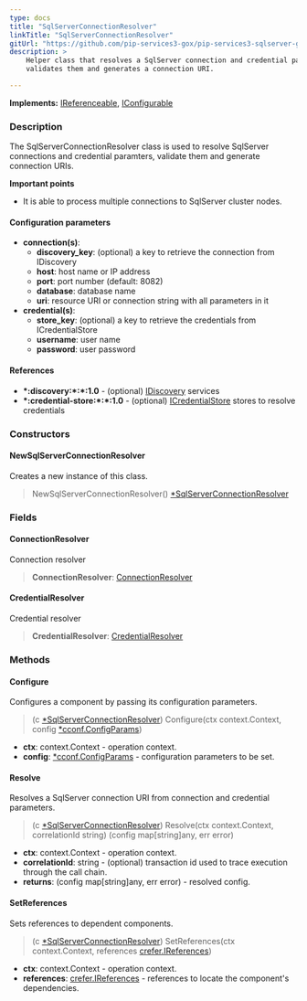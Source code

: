 ```yaml
---
type: docs
title: "SqlServerConnectionResolver"
linkTitle: "SqlServerConnectionResolver"
gitUrl: "https://github.com/pip-services3-gox/pip-services3-sqlserver-gox"
description: >
    Helper class that resolves a SqlServer connection and credential parameters,
    validates them and generates a connection URI.

---
```


**Implements:** [IReferenceable](../../../commons/refer/ireferenceable), [IConfigurable](../../../commons/config/iconfigurable)

### Description
The SqlServerConnectionResolver class is used to resolve SqlServer connections and credential paramters, validate them and generate connection URIs.

**Important points**  

- It is able to process multiple connections to SqlServer cluster nodes.


#### Configuration parameters

- **connection(s)**:
    - **discovery_key**: (optional) a key to retrieve the connection from IDiscovery
    - **host**: host name or IP address
    - **port**: port number (default: 8082)
    - **database**: database name
    - **uri**: resource URI or connection string with all parameters in it
- **credential(s)**:
    - **store_key**: (optional) a key to retrieve the credentials from ICredentialStore
    - **username**: user name
    - **password**: user password



#### References
- **\*:discovery:\*:\*:1.0** - (optional) [IDiscovery](../../../components/connect/idiscovery) services
- **\*:credential-store:\*:\*:1.0** - (optional) [ICredentialStore](../../../components/auth/icredential_store) stores to resolve credentials

### Constructors

#### NewSqlServerConnectionResolver
Creates a new instance of this class.

> NewSqlServerConnectionResolver() [*SqlServerConnectionResolver]()


### Fields

<span class="hide-title-link">

#### ConnectionResolver
Connection resolver
> **ConnectionResolver**: [ConnectionResolver](../../../components/connect/connection_resolver) 

#### CredentialResolver
Credential resolver
> **CredentialResolver**: [CredentialResolver](../../../components/auth/credential_resolver) 

</span>


### Methods


#### Configure
Configures a component by passing its configuration parameters.

> (c [*SqlServerConnectionResolver]()) Configure(ctx context.Context, config [*cconf.ConfigParams](../../../commons/config/config_params))

- **ctx**: context.Context - operation context.
- **config**: [*cconf.ConfigParams](../../../commons/config/config_params) - configuration parameters to be set.


#### Resolve
Resolves a SqlServer connection URI from connection and credential parameters.

> (c [*SqlServerConnectionResolver]()) Resolve(ctx context.Context, correlationId string) (config map[string]any, err error)

- **ctx**: context.Context - operation context.
- **correlationId**: string - (optional) transaction id used to trace execution through the call chain.
- **returns**: (config map[string]any, err error) - resolved config.


#### SetReferences
Sets references to dependent components.

> (c [*SqlServerConnectionResolver]()) SetReferences(ctx context.Context, references [crefer.IReferences](../../../commons/refer/ireferences))

- **ctx**: context.Context - operation context.
- **references**: [crefer.IReferences](../../../commons/refer/ireferences) - references to locate the component's dependencies.
